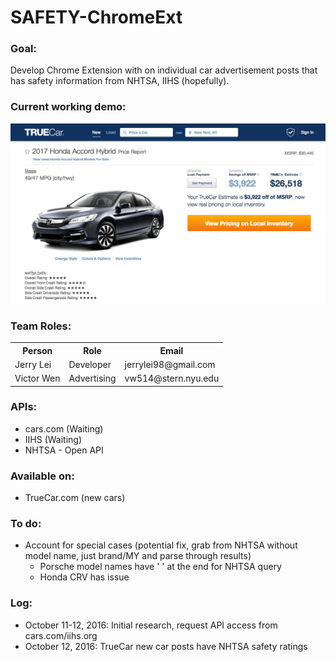 # SAFETY-ChromeExt

### Goal:  
Develop Chrome Extension with on individual car advertisement posts that has safety information from NHTSA, IIHS (hopefully).

### Current working demo:

![demo1.1](static/img/demo1/demo1.png)

### Team Roles:
<table>
  <tr>
    <th>Person</th>
    <th>Role</th>
    <th>Email</th>
  </tr>
  <tr>
    <td>Jerry Lei</td>
    <td>Developer</td>
    <td>jerrylei98@gmail.com</td>
  </tr>
  <tr>
    <td>Victor Wen</td>
    <td>Advertising</td>
    <td>vw514@stern.nyu.edu</td>
  </tr>
</table>

### APIs:

- cars.com (Waiting)
- IIHS (Waiting)
- NHTSA - Open API

### Available on:

- TrueCar.com (new cars)

### To do:

- Account for special cases (potential fix, grab from NHTSA without model name, just brand/MY and parse through results)
  - Porsche model names have ' ' at the end for NHTSA query
  - Honda CRV has issue

### Log:

- October 11-12, 2016: Initial research, request API access from cars.com/iihs.org
- October 12, 2016: TrueCar new car posts have NHTSA safety ratings
